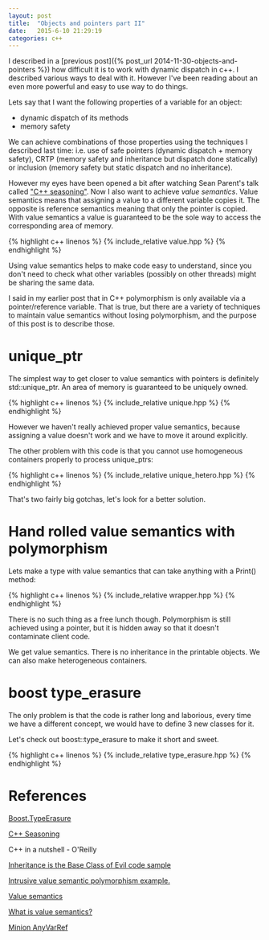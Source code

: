 ```yaml
---
layout: post
title:  "Objects and pointers part II"
date:   2015-6-10 21:29:19
categories: c++
---
```


<!--
Outline:

- static polymorphism
 - set the scene
  - value semantics
  - polymorphism
  - not polymorphism
 - unique_ptr
  - cannot go into homogeneous container
  - assignment doesn't work as expected
 - hand rolled
 - boost any
-->

I described in a [previous post]({% post_url 2014-11-30-objects-and-pointers %}) how difficult it is to work with dynamic dispatch in c++. I described various ways to deal with it. However I've been reading about an even more powerful and easy to use way to do things.

Lets say that I want the following properties of a variable for an object:

* dynamic dispatch of its methods
* memory safety

We can achieve combinations of those properties using the techniques I described last time: i.e. use of safe pointers (dynamic dispatch + memory safety), CRTP (memory safety and inheritance but dispatch done statically) or inclusion (memory safety but static dispatch and no inheritance).

However my eyes have been opened a bit after watching Sean Parent's talk called ["C++ seasoning"](http://channel9.msdn.com/Events/GoingNative/2013/Cpp-Seasoning). Now I also want to achieve *value semantics*. Value semantics means that assigning a value to a different variable copies it. The opposite is reference semantics meaning that only the pointer is copied. With value semantics a value is guaranteed to be the sole way to access the corresponding area of memory.

{% highlight c++ linenos %}
{% include_relative value.hpp %}
{% endhighlight %}

Using value semantics helps to make code easy to understand, since you don't need to check what other variables (possibly on other threads) might be sharing the same data.

I said in my earlier post that in C++ polymorphism is only available via a pointer/reference variable. That is true, but there are a variety of techniques to maintain value semantics without losing polymorphism, and the purpose of this post is to describe those.

unique_ptr
===========
The simplest way to get closer to value semantics with pointers is definitely std::unique_ptr. An area of memory is guaranteed to be uniquely owned. 

{% highlight c++ linenos %}
{% include_relative unique.hpp %}
{% endhighlight %}

However we haven't really achieved proper value semantics, because assigning a value doesn't work and we have to move it around explicitly.

The other problem with this code is that you cannot use homogeneous containers properly to process unique_ptrs:

{% highlight c++ linenos %}
{% include_relative unique_hetero.hpp %}
{% endhighlight %}

That's two fairly big gotchas, let's look for a better solution.

Hand rolled value semantics with polymorphism
=============================================

Lets make a type with value semantics that can take anything with a Print() method:

{% highlight c++ linenos %}
{% include_relative wrapper.hpp %}
{% endhighlight %}

There is no such thing as a free lunch though. Polymorphism is still achieved using a pointer, but it is hidden away so that it doesn't contaminate client code.

We get value semantics. There is no inheritance in the printable objects. We can also make heterogeneous containers.

boost type_erasure
==================

The only problem is that the code is rather long and laborious, every time we have a different concept, we would have to define 3 new classes for it.

Let's check out boost::type_erasure to make it short and sweet.

{% highlight c++ linenos %}
{% include_relative type_erasure.hpp %}
{% endhighlight %}



References
==========
[Boost.TypeErasure](http://www.boost.org/doc/libs/1_58_0/doc/html/boost_typeerasure.html)

[C++ Seasoning](http://channel9.msdn.com/Events/GoingNative/2013/Cpp-Seasoning)

C++ in a nutshell - O'Reilly

[Inheritance is the Base Class of Evil code sample](https://gist.github.com/berkus/7041546)

[Intrusive value semantic polymorphism example.](https://gist.github.com/sean-parent/6798797)

[Value semantics](https://akrzemi1.wordpress.com/2012/02/03/value-semantics/)

[What is value semantics?](https://isocpp.org/wiki/faq/value-vs-ref-semantics#val-vs-ref-semantics)

[Minion AnyVarRef](https://bitbucket.org/stacs_cp/minion/src/c64e2526b4b0156b9881e3ebe0fc9d55709335aa/minion/variables/AnyVarRef.h?at=default)
